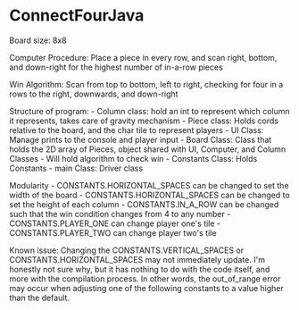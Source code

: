 # ConnectFourJava

Board size: 8x8

Computer Procedure: Place a piece in every row, and scan right, bottom, and down-right
                    for the highest number of in-a-row pieces


Win Algorithm: Scan from top to bottom, left to right, checking for
                four in a rows to the right, downwards, and down-right


Structure of program:
    - Column class: hold an int to represent which column it represents, takes care of gravity mechanism
    - Piece class: Holds cords relative to the board, and the char tile to represent players
    - UI Class: Manage prints to the console and player input
    - Board Class: Class that holds the 2D array of Pieces, object shared with UI, Computer, and Column Classes
        - Will hold algorithm to check win
    - Constants Class: Holds Constants
    - main Class: Driver class


Modularity
    - CONSTANTS.HORIZONTAL_SPACES can be changed to set the width of the board
    - CONSTANTS.HORIZONTAL_SPACES can be changed to set the height of each column
    - CONSTANTS.IN_A_ROW can be changed such that the win condition changes from 4 to any number
    - CONSTANTS.PLAYER_ONE can change player one's tile
    - CONSTANTS.PLAYER_TWO can change player two's tile


Known issue: Changing the CONSTANTS.VERTICAL_SPACES or CONSTANTS.HORIZONTAL_SPACES may not
             immediately update. I'm honestly not sure why, but it has nothing to do with
             the code itself, and more with the compilation process. In other words, the
             out_of_range error may occur when adjusting one of the following constants to
             a value higher than the default.
